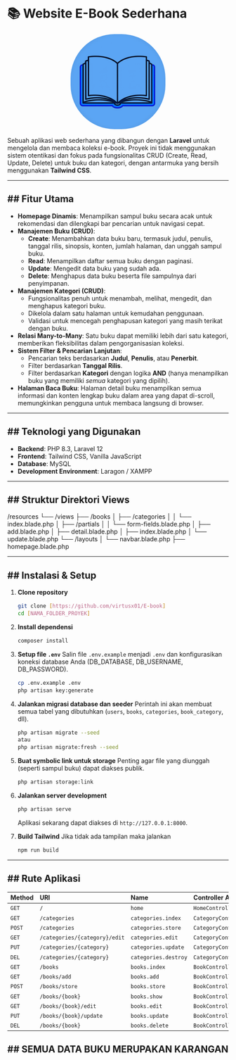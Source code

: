 # 📚 Website E-Book Sederhana

<p align="center">
    <img src="public/favicon.ico" alt="Logo" width="216" height="216" style="border-radius: 100px;">
</p>

Sebuah aplikasi web sederhana yang dibangun dengan **Laravel** untuk mengelola dan membaca koleksi e-book. Proyek ini tidak menggunakan sistem otentikasi dan fokus pada fungsionalitas CRUD (Create, Read, Update, Delete) untuk buku dan kategori, dengan antarmuka yang bersih menggunakan **Tailwind CSS**.

---

## ## Fitur Utama

-   **Homepage Dinamis**: Menampilkan sampul buku secara acak untuk rekomendasi dan dilengkapi bar pencarian untuk navigasi cepat.
-   **Manajemen Buku (CRUD)**:
    -   **Create**: Menambahkan data buku baru, termasuk judul, penulis, tanggal rilis, sinopsis, konten, jumlah halaman, dan unggah sampul buku.
    -   **Read**: Menampilkan daftar semua buku dengan paginasi.
    -   **Update**: Mengedit data buku yang sudah ada.
    -   **Delete**: Menghapus data buku beserta file sampulnya dari penyimpanan.
-   **Manajemen Kategori (CRUD)**:
    -   Fungsionalitas penuh untuk menambah, melihat, mengedit, dan menghapus kategori buku.
    -   Dikelola dalam satu halaman untuk kemudahan penggunaan.
    -   Validasi untuk mencegah penghapusan kategori yang masih terikat dengan buku.
-   **Relasi Many-to-Many**: Satu buku dapat memiliki lebih dari satu kategori, memberikan fleksibilitas dalam pengorganisasian koleksi.
-   **Sistem Filter & Pencarian Lanjutan**:
    -   Pencarian teks berdasarkan **Judul**, **Penulis**, atau **Penerbit**.
    -   Filter berdasarkan **Tanggal Rilis**.
    -   Filter berdasarkan **Kategori** dengan logika **AND** (hanya menampilkan buku yang memiliki *semua* kategori yang dipilih).
-   **Halaman Baca Buku**: Halaman detail buku menampilkan semua informasi dan konten lengkap buku dalam area yang dapat di-scroll, memungkinkan pengguna untuk membaca langsung di browser.

---

## ## Teknologi yang Digunakan

-   **Backend**: PHP 8.3, Laravel 12
-   **Frontend**: Tailwind CSS, Vanilla JavaScript
-   **Database**: MySQL
-   **Development Environment**: Laragon / XAMPP

---

## ## Struktur Direktori Views
/resources
└── /views
├── /books
│   ├── /categories
│   │   └── index.blade.php
│   ├── /partials
│   │   └── form-fields.blade.php
│   ├── add.blade.php
│   ├── detail.blade.php
│   ├── index.blade.php
│   └── update.blade.php
└── /layouts
│   └── navbar.blade.php
├── homepage.blade.php

---

## ## Instalasi & Setup

1.  **Clone repository**
    ```bash
    git clone [https://github.com/virtusx01/E-book]
    cd [NAMA_FOLDER_PROYEK]
    ```

2.  **Install dependensi**
    ```bash
    composer install
    ```

3.  **Setup file `.env`**
    Salin file `.env.example` menjadi `.env` dan konfigurasikan koneksi database Anda (DB_DATABASE, DB_USERNAME, DB_PASSWORD).
    ```bash
    cp .env.example .env
    php artisan key:generate
    ```

4.  **Jalankan migrasi database dan seeder**
    Perintah ini akan membuat semua tabel yang dibutuhkan (`users`, `books`, `categories`, `book_category`, dll).
    ```bash
    php artisan migrate --seed
    atau
    php artisan migrate:fresh --seed
    ```

5.  **Buat symbolic link untuk storage**
    Penting agar file yang diunggah (seperti sampul buku) dapat diakses publik.
    ```bash
    php artisan storage:link
    ```

6.  **Jalankan server development**
    ```bash
    php artisan serve
    ```
    Aplikasi sekarang dapat diakses di `http://127.0.0.1:8000`.
    
7.  **Build Tailwind**
    Jika tidak ada tampilan maka jalankan
    ```bash
    npm run build
    ```

---

## ## Rute Aplikasi

| Method | URI                               | Name                  | Controller Action                |
| :----- | :-------------------------------- | :-------------------- | :------------------------------- |
| `GET`  | `/`                               | `home`                | `HomeController@index`           |
| `GET`  | `/categories`                     | `categories.index`    | `CategoryController@index`       |
| `POST` | `/categories`                     | `categories.store`    | `CategoryController@store`       |
| `GET`  | `/categories/{category}/edit`     | `categories.edit`     | `CategoryController@edit`        |
| `PUT`  | `/categories/{category}`          | `categories.update`   | `CategoryController@update`      |
| `DEL`  | `/categories/{category}`          | `categories.destroy`  | `CategoryController@destroy`     |
| `GET`  | `/books`                          | `books.index`         | `BookController@index`           |
| `GET`  | `/books/add`                      | `books.add`           | `BookController@addBookForm`     |
| `POST` | `/books/store`                    | `books.store`         | `BookController@storeBook`       |
| `GET`  | `/books/{book}`                   | `books.show`          | `BookController@show`            |
| `GET`  | `/books/{book}/edit`              | `books.edit`          | `BookController@editBook`        |
| `PUT`  | `/books/{book}/update`            | `books.update`        | `BookController@storeBook`       |
| `DEL`  | `/books/{book}`                   | `books.delete`        | `BookController@deleteBook`      |


## ## SEMUA DATA BUKU MERUPAKAN KARANGAN
